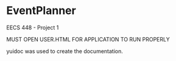# EventPlanner
EECS 448 - Project 1


MUST OPEN USER.HTML FOR APPLICATION TO RUN PROPERLY

yuidoc was used to create the documentation.